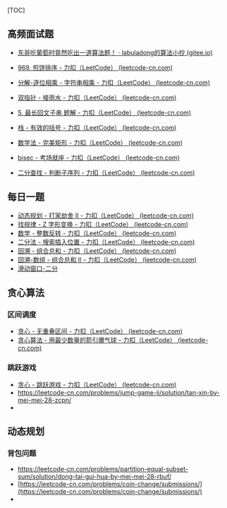 [TOC]

## 高频面试题

- [东哥吃葡萄时竟然吃出一道算法题！ · labuladong的算法小抄 (gitee.io)](https://labuladong.gitee.io/algo/高频面试系列/吃葡萄.html)
- [969. 煎饼排序 - 力扣（LeetCode） (leetcode-cn.com)](https://leetcode-cn.com/problems/pancake-sorting/)
- [分解-逐位相乘 - 字符串相乘 - 力扣（LeetCode） (leetcode-cn.com)](https://leetcode-cn.com/problems/multiply-strings/solution/fen-jie-zhu-wei-xiang-cheng-by-mei-mei-2-20t2/)
- [双指针 - 接雨水 - 力扣（LeetCode） (leetcode-cn.com)](https://leetcode-cn.com/problems/trapping-rain-water/solution/shuang-zhi-zhen-by-mei-mei-28-srhu/)
- [5. 最长回文子串 题解 - 力扣（LeetCode） (leetcode-cn.com)](https://leetcode-cn.com/problems/longest-palindromic-substring/solution/shuang-zhi-zhen-by-mei-mei-28-x7t6/)
- [栈 - 有效的括号 - 力扣（LeetCode） (leetcode-cn.com)](https://leetcode-cn.com/problems/valid-parentheses/solution/zhan-by-mei-mei-28-2zqs/)

- [数学法 - 完美矩形 - 力扣（LeetCode） (leetcode-cn.com)](https://leetcode-cn.com/problems/perfect-rectangle/solution/shu-xue-fa-by-mei-mei-28-d40y/)
- [bisec - 考场就座 - 力扣（LeetCode） (leetcode-cn.com)](https://leetcode-cn.com/problems/exam-room/solution/bisec-by-yaosw/)
- [二分查找 - 判断子序列 - 力扣（LeetCode） (leetcode-cn.com)](https://leetcode-cn.com/problems/is-subsequence/solution/er-fen-cha-zhao-by-mei-mei-28-fx8z/)

## 每日一题

- [动态规划 - 打家劫舍 II - 力扣（LeetCode） (leetcode-cn.com)](https://leetcode-cn.com/problems/house-robber-ii/solution/dong-tai-gui-hua-by-mei-mei-28-cgzb/)
- [找规律 - Z 字形变换 - 力扣（LeetCode） (leetcode-cn.com)](https://leetcode-cn.com/problems/zigzag-conversion/solution/zhao-gui-lu-by-mei-mei-28-3q0v/)
- [数学 - 整数反转 - 力扣（LeetCode） (leetcode-cn.com)](https://leetcode-cn.com/problems/reverse-integer/solution/shu-xue-by-mei-mei-28-yif3/)
- [二分法 - 搜索插入位置 - 力扣（LeetCode） (leetcode-cn.com)](https://leetcode-cn.com/problems/search-insert-position/solution/er-fen-fa-by-mei-mei-28-aq51/)
- [回溯 - 组合总和 - 力扣（LeetCode） (leetcode-cn.com)](https://leetcode-cn.com/problems/combination-sum/solution/hui-su-by-mei-mei-28-tla0/)
- [回溯-数组 - 组合总和 II - 力扣（LeetCode） (leetcode-cn.com)](https://leetcode-cn.com/problems/combination-sum-ii/solution/hui-su-shu-zu-by-mei-mei-28-q8mr/)
- [滑动窗口-二分](https://leetcode-cn.com/problems/contains-duplicate-iii/solution/hua-dong-chuang-kou-er-fen-by-mei-mei-28-cxiv/)

## 贪心算法

### 区间调度

- [贪心 - 无重叠区间 - 力扣（LeetCode） (leetcode-cn.com)](https://leetcode-cn.com/problems/non-overlapping-intervals/solution/tan-xin-by-mei-mei-28-awqw/)
- [贪心算法 - 用最少数量的箭引爆气球 - 力扣（LeetCode） (leetcode-cn.com)](https://leetcode-cn.com/problems/minimum-number-of-arrows-to-burst-balloons/solution/tan-xin-suan-fa-by-mei-mei-28-53w9/)

### 跳跃游戏

- [贪心 - 跳跃游戏 - 力扣（LeetCode） (leetcode-cn.com)](https://leetcode-cn.com/problems/jump-game/solution/tan-xin-by-mei-mei-28-a0dv/)
- https://leetcode-cn.com/problems/jump-game-ii/solution/tan-xin-by-mei-mei-28-zcpn/
- 

## 动态规划

### 背包问题

- https://leetcode-cn.com/problems/partition-equal-subset-sum/solution/dong-tai-gui-hua-by-mei-mei-28-rbuf/
- [https://leetcode-cn.com/problems/coin-change/submissions/](https://leetcode-cn.com/problems/coin-change/submissions/)
- 







